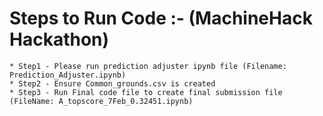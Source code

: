 # Steps to Run Code :- (MachineHack Hackathon)

	* Step1 - Please run prediction adjuster ipynb file (Filename: Prediction_Adjuster.ipynb)
	* Step2 - Ensure Common_grounds.csv is created
	* Step3 - Run Final code file to create final submission file (FileName: A_topscore_7Feb_0.32451.ipynb)